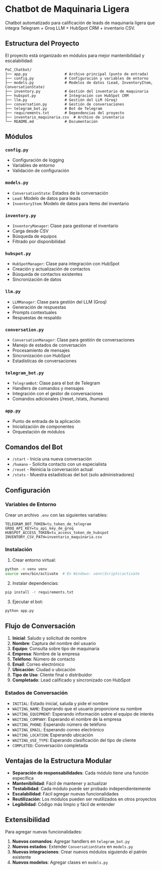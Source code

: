 # Chatbot de Maquinaria Ligera

Chatbot automatizado para calificación de leads de maquinaria ligera que integra Telegram + Groq LLM + HubSpot CRM + inventario CSV.

## Estructura del Proyecto

El proyecto está organizado en módulos para mejor mantenibilidad y escalabilidad:

```
PoC_Chatbot/
├── app.py                 # Archivo principal (punto de entrada)
├── config.py              # Configuración y variables de entorno
├── models.py              # Modelos de datos (Lead, InventoryItem, ConversationState)
├── inventory.py           # Gestión del inventario de maquinaria
├── hubspot.py             # Integración con HubSpot CRM
├── llm.py                 # Gestión del LLM (Groq)
├── conversation.py        # Gestión de conversaciones
├── telegram_bot.py        # Bot de Telegram
├── requirements.txt       # Dependencias del proyecto
├── inventario_maquinaria.csv  # Archivo de inventario
└── README.md              # Documentación
```

## Módulos

### `config.py`
- Configuración de logging
- Variables de entorno
- Validación de configuración

### `models.py`
- `ConversationState`: Estados de la conversación
- `Lead`: Modelo de datos para leads
- `InventoryItem`: Modelo de datos para items del inventario

### `inventory.py`
- `InventoryManager`: Clase para gestionar el inventario
- Carga desde CSV
- Búsqueda de equipos
- Filtrado por disponibilidad

### `hubspot.py`
- `HubSpotManager`: Clase para integración con HubSpot
- Creación y actualización de contactos
- Búsqueda de contactos existentes
- Sincronización de datos

### `llm.py`
- `LLMManager`: Clase para gestión del LLM (Groq)
- Generación de respuestas
- Prompts contextuales
- Respuestas de respaldo

### `conversation.py`
- `ConversationManager`: Clase para gestión de conversaciones
- Manejo de estados de conversación
- Procesamiento de mensajes
- Sincronización con HubSpot
- Estadísticas de conversaciones

### `telegram_bot.py`
- `TelegramBot`: Clase para el bot de Telegram
- Handlers de comandos y mensajes
- Integración con el gestor de conversaciones
- Comandos adicionales (/reset, /stats, /humano)

### `app.py`
- Punto de entrada de la aplicación
- Inicialización de componentes
- Orquestación de módulos

## Comandos del Bot

- `/start` - Inicia una nueva conversación
- `/humano` - Solicita contacto con un especialista
- `/reset` - Reinicia la conversación actual
- `/stats` - Muestra estadísticas del bot (solo administradores)

## Configuración

### Variables de Entorno

Crear un archivo `.env` con las siguientes variables:

```env
TELEGRAM_BOT_TOKEN=tu_token_de_telegram
GROQ_API_KEY=tu_api_key_de_groq
HUBSPOT_ACCESS_TOKEN=tu_access_token_de_hubspot
INVENTORY_CSV_PATH=inventario_maquinaria.csv
```

### Instalación

1. Crear entorno virtual:
```bash
python -m venv venv
source venv/bin/activate  # En Windows: venv\Scripts\activate
```

2. Instalar dependencias:
```bash
pip install -r requirements.txt
```

3. Ejecutar el bot:
```bash
python app.py
```

## Flujo de Conversación

1. **Inicial**: Saludo y solicitud de nombre
2. **Nombre**: Captura del nombre del usuario
3. **Equipo**: Consulta sobre tipo de maquinaria
4. **Empresa**: Nombre de la empresa
5. **Teléfono**: Número de contacto
6. **Email**: Correo electrónico
7. **Ubicación**: Ciudad o ubicación
8. **Tipo de Uso**: Cliente final o distribuidor
9. **Completado**: Lead calificado y sincronizado con HubSpot

### Estados de Conversación

- `INITIAL`: Estado inicial, saluda y pide el nombre
- `WAITING_NAME`: Esperando que el usuario proporcione su nombre
- `WAITING_EQUIPMENT`: Esperando información sobre el equipo de interés
- `WAITING_COMPANY`: Esperando el nombre de la empresa
- `WAITING_PHONE`: Esperando número de teléfono
- `WAITING_EMAIL`: Esperando correo electrónico
- `WAITING_LOCATION`: Esperando ubicación
- `WAITING_USE_TYPE`: Esperando clasificación del tipo de cliente
- `COMPLETED`: Conversación completada

## Ventajas de la Estructura Modular

- **Separación de responsabilidades**: Cada módulo tiene una función específica
- **Mantenibilidad**: Fácil de mantener y actualizar
- **Testabilidad**: Cada módulo puede ser probado independientemente
- **Escalabilidad**: Fácil agregar nuevas funcionalidades
- **Reutilización**: Los módulos pueden ser reutilizados en otros proyectos
- **Legibilidad**: Código más limpio y fácil de entender

## Extensibilidad

Para agregar nuevas funcionalidades:

1. **Nuevos comandos**: Agregar handlers en `telegram_bot.py`
2. **Nuevos estados**: Extender `ConversationState` en `models.py`
3. **Nuevas integraciones**: Crear nuevos módulos siguiendo el patrón existente
4. **Nuevos modelos**: Agregar clases en `models.py` 